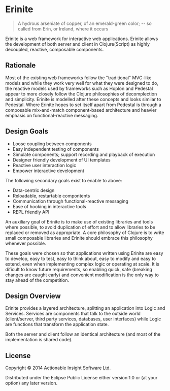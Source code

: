 # Erinite

> A hydrous arseniate of copper, of an emerald-green color; -- so called from
> Erin, or Ireland, where it occurs

Erinite is a web framework for interactive web applications. Erinite allows the
development of both server and client in Clojure(Script) as highly decoupled,
reactive, composable components.

## Rationale

Most of the existing web frameworks follow the "traditional" MVC-like models and
while they work very well for what they were designed to do, the reactive models
used by frameworks such as Hoplon and Pedestal appear to more closely follow the
Clojure philosophies of decomplection and simplicity. Erinite is modelled after
these concepts and looks similar to Pedestal.
Where Erinite hopes to set itself apart from Pedestal is through a composable
mix-and-match component-based architecture and heavier emphasis on
functional-reactive messaging.

## Design Goals

* Loose coupling between components
* Easy independent testing of components
* Simulate components; support recording and playback of execution
* Designer friendly development of UI templates
* Reactive user interaction logic
* Empower interactive development

The following secondary goals exist to enable to above:
* Data-centric design
* Reloadable, restartable compontents
* Communication through functional-reactive messaging
* Ease of hooking in interactive tools
* REPL friendly API

An auxiliary goal of Erinite is to make use of existing libraries and tools
where possible, to avoid duplication of effort and to allow libraries to be
replaced or removed as appropriate. A core philosophy of Clojure is to write
small composable libraries and Erinite should embrace this philosophy whenever
possible.

These goals were chosen so that applications written using Erinite are easy to
develop, easy to test, easy to think about, easy to modify and easy to extend,
even when implementing complex logic or operating at scale. It is dificult to
know future requirements, so enabling quick, safe (breaking changes are caught
early) and convenient modification is the only way to stay ahead of the
competition.


## Design Overview

Erinite provides a layered architecture, splitting an application into Logic and
Services. Services are components that talk to the outside world (client/server,
third party services, databases, user interfaces) while Logic are functions that
transform the application state.

Both the server and client follow an identical architecture (and most of the
implementation is shared code).

## License

Copyright © 2014 Actionable Insight Software Ltd.

Distributed under the Eclipse Public License either version 1.0 or (at
your option) any later version.
